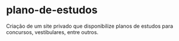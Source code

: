 # plano-de-estudos
Criação de um site privado que disponibilize planos de estudos para concursos, vestibulares, entre outros.
